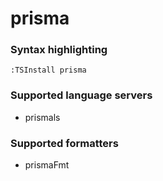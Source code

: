 # prisma
<!--- THIS DOCUMENT IS AUTOMATICALLY GENERATED, DON'T EDIT IT -->

### Syntax highlighting

```vim
:TSInstall prisma
```

### Supported language servers

- prismals

### Supported formatters

- prismaFmt
